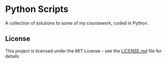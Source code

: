 # Python Scripts

A collection of solutions to some of my coursework, coded in Python. 

## License

This project is licensed under the MIT License - see the [LICENSE.md](LICENSE.md) file for details